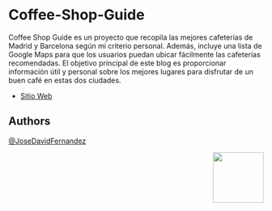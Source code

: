 # Coffee-Shop-Guide
Coffee Shop Guide es un proyecto que recopila las mejores cafeterías de Madrid y Barcelona según mi criterio personal. Además, incluye una lista de Google Maps para que los usuarios puedan ubicar fácilmente las cafeterías recomendadas. El objetivo principal de este blog es proporcionar información útil y personal sobre los mejores lugares para disfrutar de un buen café en estas dos ciudades.

 - [Sitio Web](https://josedavidfernandez.github.io/Coffee-Shop-Guide/)

## Authors
[@JoseDavidFernandez](https://github.com/JoseDavidFernandez)
<!-- ##LOGO -->

<p align="right"> <img width="100" height="100" src="https://user-images.githubusercontent.com/107296373/224087171-4a4f1718-9c62-44a7-8dc6-c922071c4f4b.png"> </p>

